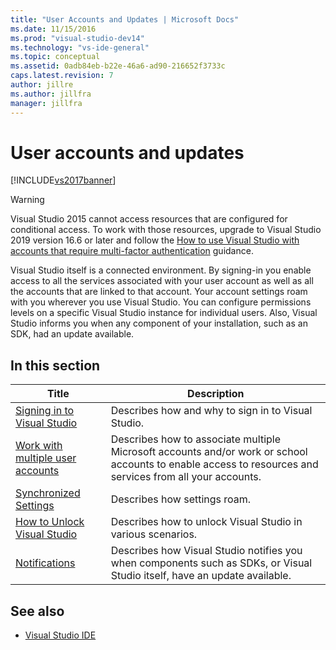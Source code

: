```yaml
---
title: "User Accounts and Updates | Microsoft Docs"
ms.date: 11/15/2016
ms.prod: "visual-studio-dev14"
ms.technology: "vs-ide-general"
ms.topic: conceptual
ms.assetid: 0adb84eb-b22e-46a6-ad90-216652f3733c
caps.latest.revision: 7
author: jillre
ms.author: jillfra
manager: jillfra
---
```

# User accounts and updates

[!INCLUDE[vs2017banner](../includes/vs2017banner.md)]

> [!WARNING]
> Visual Studio 2015 cannot access resources that are configured for conditional access. To work with those resources, upgrade to Visual Studio 2019 version 16.6 or later and follow the [How to use Visual Studio with accounts that require multi-factor authentication](../../ide/work-with-multi-factor-authentication.md) guidance.

Visual Studio itself is a connected environment. By signing-in you enable access to all the services associated with your user account as well as all the accounts that are linked to that account. Your account settings roam with you wherever you use Visual Studio. You can configure permissions levels on a specific Visual Studio instance for individual users. Also, Visual Studio informs you when any component of your installation, such as an SDK, had an update available.

## In this section

|Title|Description|
|-|-|
|[Signing in to Visual Studio](../ide/signing-in-to-visual-studio.md)|Describes how and why to sign in to Visual Studio.|
|[Work with multiple user accounts](../ide/work-with-multiple-user-accounts.md)|Describes how to associate multiple Microsoft accounts and/or work or school accounts to enable access to resources and services from all your accounts.|
|[Synchronized Settings](../ide/synchronized-settings-in-visual-studio.md)|Describes how settings roam.|
|[How to Unlock Visual Studio](../ide/how-to-unlock-visual-studio.md)|Describes how to unlock Visual Studio in various scenarios.|
|[Notifications](../ide/visual-studio-notifications.md)|Describes how Visual Studio notifies you when components such as SDKs, or Visual Studio itself, have an update available.|

## See also

- [Visual Studio IDE](../ide/visual-studio-ide.md)
